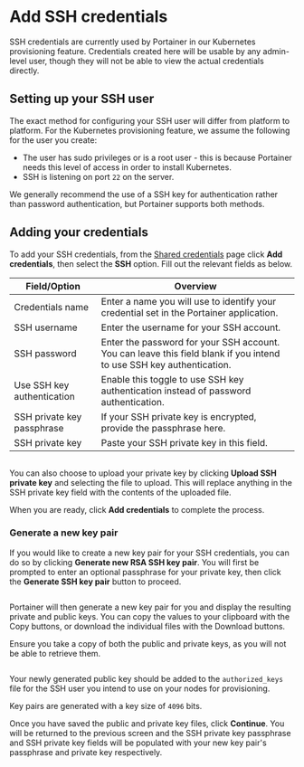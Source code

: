 # Add SSH credentials

SSH credentials are currently used by Portainer in our Kubernetes provisioning feature. Credentials created here will be usable by any admin-level user, though they will not be able to view the actual credentials directly.

## Setting up your SSH user

The exact method for configuring your SSH user will differ from platform to platform. For the Kubernetes provisioning feature, we assume the following for the user you create:

* The user has sudo privileges or is a root user - this is because Portainer needs this level of access in order to install Kubernetes.
* SSH is listening on port `22` on the server.

We generally recommend the use of a SSH key for authentication rather than password authentication, but Portainer supports both methods.

## Adding your credentials

To add your SSH credentials, from the [Shared credentials](./) page click **Add credentials**, then select the **SSH** option. Fill out the relevant fields as below.

| Field/Option               | Overview                                                                                                             |
| -------------------------- | -------------------------------------------------------------------------------------------------------------------- |
| Credentials name           | Enter a name you will use to identify your credential set in the Portainer application.                              |
| SSH username               | Enter the username for your SSH account.                                                                             |
| SSH password               | Enter the password for your SSH account. You can leave this field blank if you intend to use SSH key authentication. |
| Use SSH key authentication | Enable this toggle to use SSH key authentication instead of password authentication.                                 |
| SSH private key passphrase | If your SSH private key is encrypted, provide the passphrase here.                                                   |
| SSH private key            | Paste your SSH private key in this field.                                                                            |

<figure><img src="../..//assets/2.21.2-settings-cloud-credentials-ssh.png" alt=""><figcaption></figcaption></figure>

You can also choose to upload your private key by clicking **Upload SSH private key** and selecting the file to upload. This will replace anything in the SSH private key field with the contents of the uploaded file.

When you are ready, click **Add credentials** to complete the process.

### Generate a new key pair

If you would like to create a new key pair for your SSH credentials, you can do so by clicking **Generate new RSA SSH key pair**. You will first be prompted to enter an optional passphrase for your private key, then click the **Generate SSH key pair** button to proceed.

<figure><img src="../..//assets/2.18-settings-credentials-ssh-generate-1.png" alt=""><figcaption></figcaption></figure>

Portainer will then generate a new key pair for you and display the resulting private and public keys. You can copy the values to your clipboard with the Copy buttons, or download the individual files with the Download buttons.


Ensure you take a copy of both the public and private keys, as you will not be able to retrieve them.


<figure><img src="../..//assets/2.18-settings-credentials-ssh-generate-2.png" alt=""><figcaption></figcaption></figure>

Your newly generated public key should be added to the `authorized_keys` file for the SSH user you intend to use on your nodes for provisioning.


Key pairs are generated with a key size of `4096` bits.


Once you have saved the public and private key files, click **Continue**. You will be returned to the previous screen and the SSH private key passphrase and SSH private key fields will be populated with your new key pair's passphrase and private key respectively.
